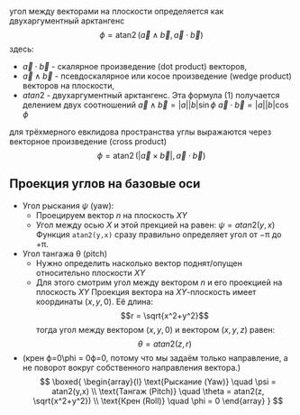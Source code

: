 угол между векторами на плоскости определяется как двухаргументный арктангенс
$$
\phi = \operatorname{atan2}\left( \vec{a} \wedge \vec{b}, \vec{a} \cdot \vec{b} \right) \tag{1}
$$
здесь:
- $\vec{a}\cdot\vec{b}$ - скалярное произведение (dot product) векторов,
- $\vec{a} \wedge \vec{b}$ - псевдоскалярное или косое произведение (wedge product) векторов на плоскости,
- $atan2$ - двухаргументный арктангенс.
Эта формула $(1)$ получается делением двух соотношений
$\vec{a} \wedge \vec{b}=|a||b|\sin{\phi}$ 
$\vec{a}\cdot\vec{b}=|a||b|\cos{\phi}$ 

для трёхмерного евклидова пространства углы выражаются через векторное произведение (cross product)
$$
\phi = \operatorname{atan2}\left( |\vec{a} \times \vec{b}|, \vec{a} \cdot \vec{b} \right)\tag{2}
$$


## Проекция углов на базовые оси

- Угол рыскания $\psi$ (yaw):
	- Проецируем вектор $n$ на плоскость $XY$
	- Угол между осью $X$ и этой прекцией на равен:
		$\psi = atan2(y,x)$ 
		Функция `atan2(y,x)` сразу правильно определяет угол от −π до +π.
- Угол тангажа θ (pitch)
	- Нужно определить насколько вектор поднят/опущен относительно плоскости $XY$
	- Для этого смотрим угол между вектором $n$ и его проекцией на плоскость $XY$
	Проекция вектора на $XY$-плоскость имеет координаты $(x,y,0)$.
	Её длина:
		$$r = \sqrt{x^2+y^2}$$
		тогда угол между вектором $(x,y,0)$ и вектором $(x,y,z)$ равен:
		$$\theta=atan2(z,r)$$
- (крен ϕ=0\phi = 0ϕ=0, потому что мы задаём только направление, а не поворот вокруг собственного направления вектора.)
$$
\boxed{
\begin{array}{l}
\text{Рыскание (Yaw)} \quad \psi = atan2(y,x) \\
\text{Тангаж (Pitch)} \quad \theta = atan2(z, \sqrt{x^2+y^2}) \\
\text{Крен (Roll)} \quad \phi = 0
\end{array}
}
$$
